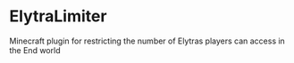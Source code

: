 # ElytraLimiter
Minecraft plugin for restricting the number of Elytras players can access in the End world